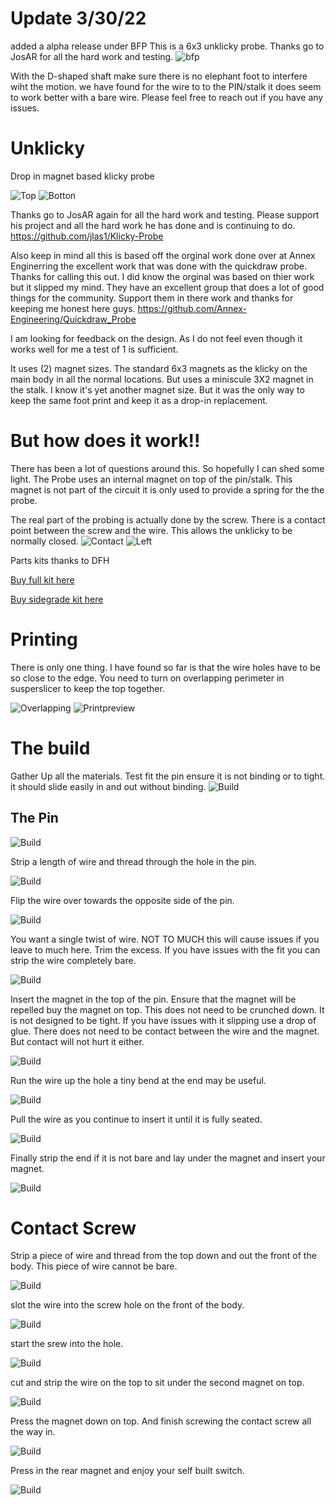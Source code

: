 # Update 3/30/22
added a alpha release under BFP
This is a 6x3 unklicky probe. Thanks go to JosAR for all the hard work and testing. 
![bfp](https://github.com/majarspeed/Unklicky/raw/main/pictures/BFP.jpg "BFP")

With the D-shaped shaft make sure there is no elephant foot to interfere wiht the motion. 
we have found for the wire to to the PIN/stalk it does seem to work better with a bare wire. 
Please feel free to reach out if you have any issues. 

# Unklicky
Drop in magnet based klicky probe

![Top](https://github.com/majarspeed/Unklicky/raw/main/pictures/topview.png "Top")
![Botton](https://github.com/majarspeed/Unklicky/raw/main/pictures/Bottomview.png "Bottom")


Thanks go to JosAR again for all the hard work and testing.
Please support his project and all the hard work he has done and is continuing to do. 
https://github.com/jlas1/Klicky-Probe

Also keep in mind all this is based off the orginal work done over at Annex Enginerring the excellent work that was done with the quickdraw probe. 
Thanks for calling this out. I did know the orginal was based on thier work but it slipped my mind. They have an excellent group that does a lot of good things for the community. Support them in there work and thanks for keeping me honest here guys. 
https://github.com/Annex-Engineering/Quickdraw_Probe

I am looking for feedback on the design. As I do not feel even though it works well for me a test of 1 is sufficient. 

It uses (2) magnet sizes. The standard 6x3 magnets as the klicky on the main body in all the normal locations. But uses a miniscule 3X2 magnet in the stalk. I know it's yet another magnet size. But it was the only way to keep the same foot print and keep it as a drop-in replacement.

# But how does it work!! 
There has been a lot of questions around this. So hopefully I can shed some light. 
The Probe uses an internal magnet on top of the pin/stalk. This magnet is not part of the circuit it is only used to provide a spring for the the probe. 

The real part of the probing is actually done by the screw. 
There is a contact point between the screw and the wire. This allows the unklicky to be normally closed. 
![Contact](https://github.com/majarspeed/Unklicky/raw/main/pictures/BFPContact.png "Contact")
![Left](https://github.com/majarspeed/Unklicky/raw/main/pictures/BFPIL.png "Left")




Parts kits thanks to DFH

[Buy full kit here](https://deepfriedhero.in/products/unklicky-full-kit-by-dustinspeed?_pos=1&_psq=unkl&_ss=e&_v=1.0&aff=8 "Full Unklicky Kit")

[Buy sidegrade kit here](https://deepfriedhero.in/products/unklicky-sidegrade-kit-by-dustinspeed?_pos=2&_sid=d0a66cc6e&_ss=r&aff=8 "Sidegrade Unklicky Kit")

# Printing 
There is only one thing. I have found so far is that the wire holes have to be so close to the edge. You need to turn on overlapping perimeter in susperslicer to keep the top together. 

![Overlapping](https://github.com/majarspeed/Unklicky/raw/main/pictures/Overlapping.jpg "Overlapping")
![Printpreview](https://github.com/majarspeed/Unklicky/raw/main/pictures/printpreview.jpg "Preview")


# The build 

Gather Up all the materials. Test fit the pin ensure it is not binding or to tight. it should slide easily in and out without binding. 
![Build](https://github.com/majarspeed/Unklicky/raw/main/pictures/Step%201.jpg "Build")



## The Pin

![Build](https://github.com/majarspeed/Unklicky/raw/main/pictures/Step%202.jpg "Build")

Strip a length of wire and thread through the hole in the pin. 

![Build](https://github.com/majarspeed/Unklicky/raw/main/pictures/Step%203.jpg "Build")

Flip the wire over towards the opposite side of the pin. 

![Build](https://github.com/majarspeed/Unklicky/raw/main/pictures/Step%204.jpg "Build")

You want a single twist of wire. NOT TO MUCH this will cause issues if you leave to much here. Trim the excess. 
If you have issues with the fit you can strip the wire completely bare. 

![Build](https://github.com/majarspeed/Unklicky/raw/main/pictures/Step%205.jpg "Build")

Insert the magnet in the top of the pin. Ensure that the magnet will be repelled buy the magnet on top. 
This does not need to be crunched down. It is not designed to be tight. 
If you have issues with it slipping use a drop of glue.
There does not need to be contact between the wire and the magnet. But contact will not hurt it either. 

![Build](https://github.com/majarspeed/Unklicky/raw/main/pictures/Step%206.jpg "Build")

Run the wire up the hole a tiny bend at the end may be useful. 

![Build](https://github.com/majarspeed/Unklicky/raw/main/pictures/Step%207.jpg "Build")

Pull the wire as you continue to insert it until it is fully seated.

![Build](https://github.com/majarspeed/Unklicky/raw/main/pictures/Step%208.jpg "Build")

Finally strip the end if it is not bare and lay under the magnet and insert your magnet. 

![Build](https://github.com/majarspeed/Unklicky/raw/main/pictures/Step%209.jpg "Build")

# Contact Screw
Strip a piece of wire and thread from the top down and out the front of the body. 
This piece of wire cannot be bare. 

![Build](https://github.com/majarspeed/Unklicky/raw/main/pictures/Step%2010.jpg "Build")

slot the wire into the screw hole on the front of the body.

![Build](https://github.com/majarspeed/Unklicky/raw/main/pictures/Step%2011.jpg "Build")

start the srew into the hole. 

![Build](https://github.com/majarspeed/Unklicky/raw/main/pictures/Step%2012.jpg "Build")

cut and strip the wire on the top to sit under the second magnet on top. 

![Build](https://github.com/majarspeed/Unklicky/raw/main/pictures/Step%2013.jpg "Build")

Press the magnet down on top. And finish screwing the contact screw all the way in. 

![Build](https://github.com/majarspeed/Unklicky/raw/main/pictures/Step%2014.jpg "Build")

Press in the rear magnet and enjoy your self built switch. 

![Build](https://github.com/majarspeed/Unklicky/raw/main/pictures/Step%2015.jpg "Build")




























